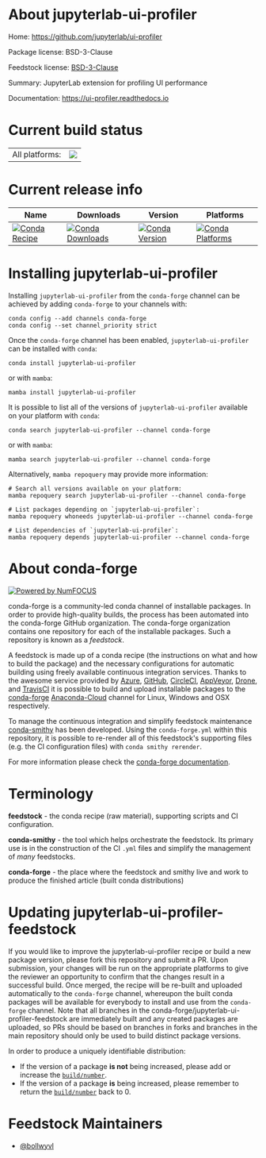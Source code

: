About jupyterlab-ui-profiler
============================

Home: https://github.com/jupyterlab/ui-profiler

Package license: BSD-3-Clause

Feedstock license: [BSD-3-Clause](https://github.com/conda-forge/jupyterlab-ui-profiler-feedstock/blob/main/LICENSE.txt)

Summary: JupyterLab extension for profiling UI performance

Documentation: https://ui-profiler.readthedocs.io

Current build status
====================


<table><tr><td>All platforms:</td>
    <td>
      <a href="https://dev.azure.com/conda-forge/feedstock-builds/_build/latest?definitionId=18743&branchName=main">
        <img src="https://dev.azure.com/conda-forge/feedstock-builds/_apis/build/status/jupyterlab-ui-profiler-feedstock?branchName=main">
      </a>
    </td>
  </tr>
</table>

Current release info
====================

| Name | Downloads | Version | Platforms |
| --- | --- | --- | --- |
| [![Conda Recipe](https://img.shields.io/badge/recipe-jupyterlab--ui--profiler-green.svg)](https://anaconda.org/conda-forge/jupyterlab-ui-profiler) | [![Conda Downloads](https://img.shields.io/conda/dn/conda-forge/jupyterlab-ui-profiler.svg)](https://anaconda.org/conda-forge/jupyterlab-ui-profiler) | [![Conda Version](https://img.shields.io/conda/vn/conda-forge/jupyterlab-ui-profiler.svg)](https://anaconda.org/conda-forge/jupyterlab-ui-profiler) | [![Conda Platforms](https://img.shields.io/conda/pn/conda-forge/jupyterlab-ui-profiler.svg)](https://anaconda.org/conda-forge/jupyterlab-ui-profiler) |

Installing jupyterlab-ui-profiler
=================================

Installing `jupyterlab-ui-profiler` from the `conda-forge` channel can be achieved by adding `conda-forge` to your channels with:

```
conda config --add channels conda-forge
conda config --set channel_priority strict
```

Once the `conda-forge` channel has been enabled, `jupyterlab-ui-profiler` can be installed with `conda`:

```
conda install jupyterlab-ui-profiler
```

or with `mamba`:

```
mamba install jupyterlab-ui-profiler
```

It is possible to list all of the versions of `jupyterlab-ui-profiler` available on your platform with `conda`:

```
conda search jupyterlab-ui-profiler --channel conda-forge
```

or with `mamba`:

```
mamba search jupyterlab-ui-profiler --channel conda-forge
```

Alternatively, `mamba repoquery` may provide more information:

```
# Search all versions available on your platform:
mamba repoquery search jupyterlab-ui-profiler --channel conda-forge

# List packages depending on `jupyterlab-ui-profiler`:
mamba repoquery whoneeds jupyterlab-ui-profiler --channel conda-forge

# List dependencies of `jupyterlab-ui-profiler`:
mamba repoquery depends jupyterlab-ui-profiler --channel conda-forge
```


About conda-forge
=================

[![Powered by
NumFOCUS](https://img.shields.io/badge/powered%20by-NumFOCUS-orange.svg?style=flat&colorA=E1523D&colorB=007D8A)](https://numfocus.org)

conda-forge is a community-led conda channel of installable packages.
In order to provide high-quality builds, the process has been automated into the
conda-forge GitHub organization. The conda-forge organization contains one repository
for each of the installable packages. Such a repository is known as a *feedstock*.

A feedstock is made up of a conda recipe (the instructions on what and how to build
the package) and the necessary configurations for automatic building using freely
available continuous integration services. Thanks to the awesome service provided by
[Azure](https://azure.microsoft.com/en-us/services/devops/), [GitHub](https://github.com/),
[CircleCI](https://circleci.com/), [AppVeyor](https://www.appveyor.com/),
[Drone](https://cloud.drone.io/welcome), and [TravisCI](https://travis-ci.com/)
it is possible to build and upload installable packages to the
[conda-forge](https://anaconda.org/conda-forge) [Anaconda-Cloud](https://anaconda.org/)
channel for Linux, Windows and OSX respectively.

To manage the continuous integration and simplify feedstock maintenance
[conda-smithy](https://github.com/conda-forge/conda-smithy) has been developed.
Using the ``conda-forge.yml`` within this repository, it is possible to re-render all of
this feedstock's supporting files (e.g. the CI configuration files) with ``conda smithy rerender``.

For more information please check the [conda-forge documentation](https://conda-forge.org/docs/).

Terminology
===========

**feedstock** - the conda recipe (raw material), supporting scripts and CI configuration.

**conda-smithy** - the tool which helps orchestrate the feedstock.
                   Its primary use is in the construction of the CI ``.yml`` files
                   and simplify the management of *many* feedstocks.

**conda-forge** - the place where the feedstock and smithy live and work to
                  produce the finished article (built conda distributions)


Updating jupyterlab-ui-profiler-feedstock
=========================================

If you would like to improve the jupyterlab-ui-profiler recipe or build a new
package version, please fork this repository and submit a PR. Upon submission,
your changes will be run on the appropriate platforms to give the reviewer an
opportunity to confirm that the changes result in a successful build. Once
merged, the recipe will be re-built and uploaded automatically to the
`conda-forge` channel, whereupon the built conda packages will be available for
everybody to install and use from the `conda-forge` channel.
Note that all branches in the conda-forge/jupyterlab-ui-profiler-feedstock are
immediately built and any created packages are uploaded, so PRs should be based
on branches in forks and branches in the main repository should only be used to
build distinct package versions.

In order to produce a uniquely identifiable distribution:
 * If the version of a package **is not** being increased, please add or increase
   the [``build/number``](https://docs.conda.io/projects/conda-build/en/latest/resources/define-metadata.html#build-number-and-string).
 * If the version of a package **is** being increased, please remember to return
   the [``build/number``](https://docs.conda.io/projects/conda-build/en/latest/resources/define-metadata.html#build-number-and-string)
   back to 0.

Feedstock Maintainers
=====================

* [@bollwyvl](https://github.com/bollwyvl/)

